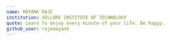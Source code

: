 ```yaml
---
name: MAYANK RAJE
institution: VELLORE INSTITUTE OF TECHNOLOGY
quote: Learn to enjoy every minute of your life. Be happy.
github_user: rajemayank
---
```

